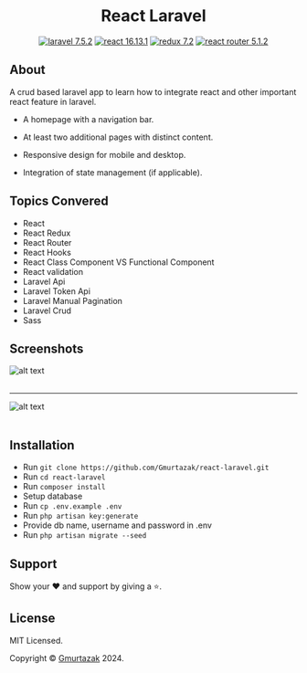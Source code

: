 <p><h1 align="center">React Laravel</h1></p>

<p align="center">
    <a href="https://laravel.com/"><img src="https://img.shields.io/badge/laravel-7.5.2-orange" alt="laravel 7.5.2"></a>
    <a href="https://reactjs.org/"><img src="https://img.shields.io/badge/react-16.13.1-blue" alt="react 16.13.1"></a>
    <a href="https://react-redux.js.org/"><img src="https://img.shields.io/static/v1?label=redux&message=7.2&color=blueviolet" alt="redux 7.2"></a>
    <a href="https://reacttraining.com/react-router/"><img src="https://img.shields.io/badge/react router-5.1.2-success" alt="react router 5.1.2"></a>
</p>

## About
A crud based laravel app to learn how to integrate react and other important react feature in laravel.

   - A homepage with a navigation bar. 

   - At least two additional pages with distinct content. 

   - Responsive design for mobile and desktop. 

   - Integration of state management (if applicable). 


## Topics Convered
- React
- React Redux
- React Router
- React Hooks
- React Class Component VS Functional Component
- React validation
- Laravel Api
- Laravel Token Api
- Laravel Manual Pagination
- Laravel Crud
- Sass

## Screenshots
![alt text](https://github.com/Gmurtazak/react-laravel/tree/master/public/assets/images/screenshots/1.png)
<br />
<br />

***

![alt text](https://github.com/Gmurtazak/react-laravel/tree/master/public/assets/images/screenshots/2.png)
<br />
<br />

## Installation
- Run ```git clone https://github.com/Gmurtazak/react-laravel.git```
- Run ```cd react-laravel```
- Run ```composer install```
- Setup database
- Run ```cp .env.example .env```
- Run ```php artisan key:generate```
- Provide db name, username and password in .env
- Run ```php artisan migrate --seed```



## Support

Show your ❤️ and support by giving a ⭐.


## License

<p>MIT Licensed.</p>
<p>Copyright © <a href="https://Gmurtazak.github.io">Gmurtazak</a> 2024.</p>
